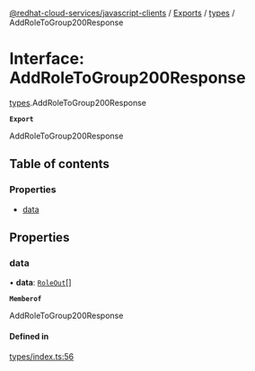 [@redhat-cloud-services/javascript-clients](../README.md) / [Exports](../modules.md) / [types](../modules/types.md) / AddRoleToGroup200Response

# Interface: AddRoleToGroup200Response

[types](../modules/types.md).AddRoleToGroup200Response

**`Export`**

AddRoleToGroup200Response

## Table of contents

### Properties

- [data](types.AddRoleToGroup200Response.md#data)

## Properties

### data

• **data**: [`RoleOut`](types.RoleOut.md)[]

**`Memberof`**

AddRoleToGroup200Response

#### Defined in

[types/index.ts:56](https://github.com/RedHatInsights/javascript-clients/blob/main/packages/rbac/types/index.ts#L56)
